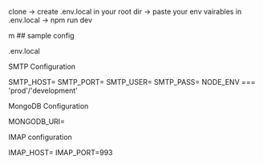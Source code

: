 clone -> create .env.local in your root dir -> paste your env vairables in .env.local -> npm run dev



m    ## sample config 


.env.local

SMTP Configuration

SMTP_HOST=
SMTP_PORT=
SMTP_USER=
SMTP_PASS=
NODE_ENV === 'prod'/'development'

 MongoDB Configuration
 
MONGODB_URI= 

 IMAP configuration
 
IMAP_HOST=
IMAP_PORT=993
